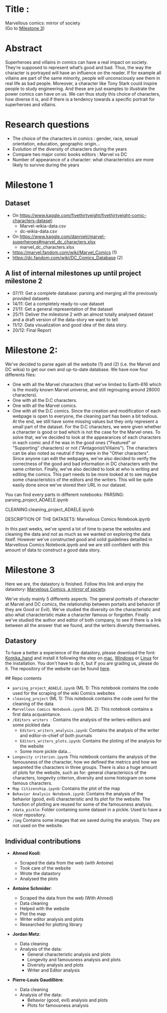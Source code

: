 # Title :
Marvellous comics: mirror of society  
(Go to [Milestone 3](#milestone-3))
# Abstract
Superheroes and villains in comics can have a real impact on society. They’re supposed to represent what’s good and bad. Thus, the way the character is portrayed will have an influence on the reader. If for example all villains are part of the same minority, people will unconsciously see them in real life as bad people. Moreover, a character like Tony Stark could inspire people to study engineering. And these are just examples to illustrate the power comics can have on us.
We can thus study this choice of characters, how diverse it is, and if there is a tendency towards a specific portrait for superheroes and villains. 
# Research questions
- The choice of the characters in comics : gender, race, sexual orientation, education, geographic origin… 
- Evolution of the diversity of characters during the years
- Compare two major comic books editors : Marvel vs DC
- Number of appearance of a character: what characteristics are more likely to survive during the years
# Milestone 1
## Dataset
- On https://www.kaggle.com/fivethirtyeight/fivethirtyeight-comic-characters-dataset:
	- Marvel-wikia-data.csv
	- dc-wikia-data.csv
- On https://www.kaggle.com/dannielr/marvel-superheroes#marvel_dc_characters.xlsx
	- marvel_dc_characters.xlsx
- https://marvel.fandom.com/wiki/Marvel_Comics (1)
- https://dc.fandom.com/wiki/DC_Comics_Database (2)
## A list of internal milestones up until project milestone 2
- 07/11: Get a complete database: parsing and merging all the previously provided datasets 
- 14/11: Get a completely ready-to-use dataset
- 21/11: Get a general representation of the dataset
- 25/11: Deliver the milestone 2 with an almost totally analysed dataset and a draft version of the data-story we want to tell
- 11/12: Data visualization and good idea of the data story.
- 20/12: Final Report

# Milestone 2:
We've decided to parse again all the website (1) and (2) (i.e. the Marvel and DC wikia) to get our own and up-to-date database. We have now four differents files:
- One with all the Marvel characters (that we've limited to Earth-616 which is the mostly known Marvel universe, and still regrouping around 28000 characters).
- One with all the D.C characters.
- One with all the Marvel comics.
- One with all the D.C comics.
Since the creation and modification of each webpage is open to everyone, the cleaning part has been a bit tedious. At the end, we still have some missing values but they only represent a small part of the dataset. 
For the D.C characters, we were given whether a character is good or bad which is not the case for the Marvel ones. To solve that, we've decided to look at the appearances of each characters in each comic and if he was in the good ones ("Featured" or "Supporting" characters) or not ("Antagonist/Villains"). The characters can be also noted as neutral if they were in the "Other characters". Since anyone can edit the webpages, we've also decided to verify the correctness of the good and bad information in DC characters with the same criterion.
Finally, we've also decided to look at who is writing and editing the comics. This part needs to be more looked at to see maybe some characteristics of the editors and the writers. This will be quite easily done since we've stored their URL in our dataset.

You can find every parts in different notebooks:
PARSING: parsing_project_ADAELE.ipynb

CLEANING:cleaning_project_ADAELE.ipynb

DESCRIPTION OF THE DATASETS: Marvellous Comics Notebook.ipynb

In this past weeks, we've spend a lot of time to parse the websites and cleaning the data and not as much as we wanted on exploring the data itself. However we've constructed good and solid guidelines detailled in Marvellous Comics Notebook.ipynb and we are still confident with this amount of data to construct a good data story.

# Milestone 3

Here we are, the datastory is finished. Follow this link and enjoy the datastory: [Marvelous Comics, a mirror of society](https://marvelous-comics.github.io). 

We've study mainly 5 differents aspects. The general portraits of character at Marvel and DC comics, the relationship between portaits and behavior (if they are Good or Evil). We've studied the diversity on the characteristic and also what characteristic make a character famous or forgotten. Finally we've studied the author and editor of both company, to see if there is a link between all the answer that we found, and the writers diversity themselves. 

## Datastory

To have a better a experience of the datastory, please download the font: [Komika_hand](https://www.fontsquirrel.com/fonts/komika-hand) and install it following the step on [mac](https://www.fontspring.com/support/how-do-i-install-fonts-on-my-mac), [Windows](https://www.fontspring.com/support/how-do-i-install-fonts-on-my-windows-pc) or [Linux](https://www.linux.com/tutorials/how-manage-fonts-linux/) for the installation. You don't have to do it, but if you are grading us, please do it.
The repository of the website can be found [here](https://github.com/marvelous-comics/marvelous-comics.github.io). 

## Repo contents
-  `parsing_project_ADAELE.ipynb` (ML 1): This notebook contains the code used for the scraping of the wiki Comics websites
- `cleaning_project` (ML 1): This notebook contains the code used for the cleaning of the data
- `Marvellous Comics Notebook.ipynb` (ML 2): This notebook contains a first data acquaintance.
- `/Editors writers `: Contains the analysis of the writers-editors and some pickled data
	- `Editors_writers_analysis.ipynb`: Contains the analysis of the writer and editor-in-chief of both journals
	- `Editors_writers_plots.ipynb`: Contains the ploting of the analysis for the website
	- Some more pickle data...
- `Longevity criterion.ipynb` This notebook contains the analysis of the famousness of the character, how we defined the metrics and how we separeted the characters in three groups. There is also a huge amount of plots for the website, such as for: general characterisics of the characters, longevity criterion, diversity and some histogram on some famous characters.
- `Map Citizenship.ipynb`: Contains the plot of the map
- `Behavior Analysis Notebook.ipynb`: Contains the analysis of the behavior (good, evil) characteristic and its plot for the website. The function of plotting are reused for some of the famousness analysis.
- `/data_pickle`: Folder containing some dataset in a pickle. Used to have a nicer repository.
- `/img` Contains some images that we saved during the analysis. They are not used on the website.


## Individual contributions

- __Ahmed Kooli__:
	- Scraped the data from the web (with Antoine)
	- Took care of the website
	- Wrote the datastory
	- Analysed the plots
    

- __Antoine Schmider__:
	- Scraped the data from the web (With Ahmed)
	- Data cleaning
	- Helped with the website
	- Plot the map
	- Writer editor analysis and plots
	- Researched for plotting library
    

- __Jordan Metz__:
	- Data cleaning
	- Analysis of the data:
		- General characteristic analysis and plots
		- Longevity and famousness analysis and plots
		- Diversity analysis and plots
		- Writer and Editor analysis
    
    
- __Pierre-Louis Gaudillière__:
	- Data cleaning
	- Analysis of the data:
		- Behavior (good, evil) analysis and plots
		- Plots for famousness analysis
